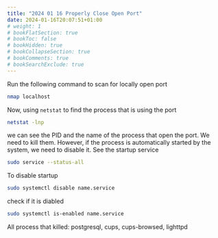 ```yaml
---
title: "2024 01 16 Properly Close Open Port"
date: 2024-01-16T20:07:51+01:00
# weight: 1
# bookFlatSection: true
# bookToc: false
# bookHidden: true
# bookCollapseSection: true
# bookComments: true
# bookSearchExclude: true
---
```


Run the following command to scan for locally open port
```bash
nmap localhost
```

Now, using `netstat` to find the process that is using the port

```bash
netstat -lnp
```

we can see the PID and the name of the process that open the port. We need to kill them. However, if the process is automatically started by the system, we need to disable it. See the startup service
```bash
sudo service --status-all
```

To disable startup
```bash
sudo systemctl disable name.service
```
check if it is diabled
```bash
sudo systemctl is-enabled name.service
```

All process that killed: postgresql, cups, cups-browsed, lighttpd